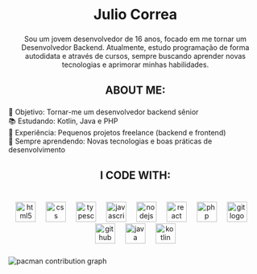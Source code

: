 <br clear="both">

<h1 align="center">Julio Correa</h1>

###

<p align="center">Sou um jovem desenvolvedor de 16 anos, focado em me tornar um Desenvolvedor Backend. Atualmente, estudo programação de forma autodidata e através de cursos, sempre buscando aprender novas tecnologias e aprimorar minhas habilidades.</p>

###

<h2 align="center">ABOUT ME:</h2>

###

<p align="left">🎯 Objetivo: Tornar-me um desenvolvedor backend sênior<br>📚 Estudando: Kotlin, Java e PHP<br>💼 Experiência: Pequenos projetos freelance (backend e frontend)<br>🌱 Sempre aprendendo: Novas tecnologias e boas práticas de desenvolvimento</p>

###

<h2 align="center">I CODE WITH:</h2>

###

<br clear="both">

<div align="center">
  <img src="https://cdn.jsdelivr.net/gh/devicons/devicon/icons/html5/html5-original.svg" height="40" alt="html5 logo"  />
  <img width="12" />
  <img src="https://cdn.jsdelivr.net/gh/devicons/devicon/icons/css3/css3-original.svg" height="40" alt="css logo"  />
  <img width="12" />
  <img src="https://cdn.jsdelivr.net/gh/devicons/devicon/icons/typescript/typescript-original.svg" height="40" alt="typescript logo"  />
  <img width="12" />
  <img src="https://cdn.jsdelivr.net/gh/devicons/devicon/icons/javascript/javascript-original.svg" height="40" alt="javascript logo"  />
  <img width="12" />
  <img src="https://cdn.jsdelivr.net/gh/devicons/devicon/icons/nodejs/nodejs-original.svg" height="40" alt="nodejs logo"  />
  <img width="12" />
  <img src="https://cdn.jsdelivr.net/gh/devicons/devicon/icons/react/react-original.svg" height="40" alt="react logo"  />
  <img width="12" />
  <img src="https://cdn.jsdelivr.net/gh/devicons/devicon/icons/php/php-original.svg" height="40" alt="php logo"  />
  <img width="12" />
  <img src="https://cdn.jsdelivr.net/gh/devicons/devicon/icons/git/git-original.svg" height="40" alt="git logo"  />
  <img width="12" />
  <img src="https://cdn.jsdelivr.net/gh/devicons/devicon/icons/github/github-original.svg" height="40" alt="github logo"  />
  <img width="12" />
  <img src="https://cdn.jsdelivr.net/gh/devicons/devicon/icons/java/java-original.svg" height="40" alt="java logo"  />
  <img width="12" />
  <img src="https://cdn.jsdelivr.net/gh/devicons/devicon/icons/kotlin/kotlin-original.svg" height="40" alt="kotlin logo"  />
</div>

###

<picture>
  <source media="(prefers-color-scheme: dark)" srcset="https://raw.githubusercontent.com/Juliodbc/Juliodbc/output/pacman-contribution-graph-dark.svg">
  <source media="(prefers-color-scheme: light)" srcset="https://raw.githubusercontent.com/Juliodbc/Juliodbc/output/pacman-contribution-graph.svg">
  <img alt="pacman contribution graph" src="https://raw.githubusercontent.com/Juliodbc/Juliodbc/output/pacman-contribution-graph.svg">
</picture>

###
